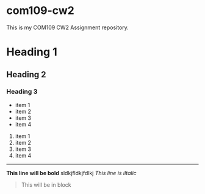 # com109-cw2
This is my COM109 CW2 Assignment repository. 

# Heading 1
## Heading 2
### Heading 3

- item 1
- item 2
- item 3
- item 4


1. item 1
2. item 2
3. item 3
4. item 4

---
**This line will be bold** sldkjfldkjfdlkj
*This line is iltalic*

> This will be in block
